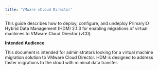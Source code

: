 ```yaml
---
title: 'VMware vCloud Director'
---
```


This guide describes how to deploy, configure, and undeploy PrimaryIO Hybrid Data Management (HDM) 2.1.3 for enabling migrations of virtual machines to VMware Cloud Director (vCD).

**Intended Audience**

This document is intended for administrators looking for a virtual machine migration solution to VMware Cloud Director. HDM is designed to address faster migrations to the cloud with minimal data transfer.